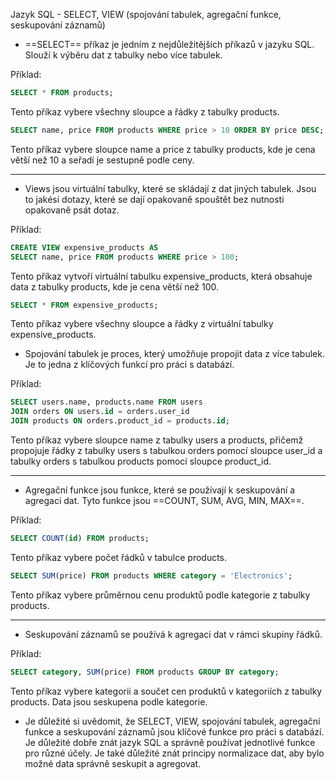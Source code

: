 Jazyk SQL - SELECT, VIEW (spojování tabulek, agregační funkce, seskupování záznamů)


- ==SELECT== příkaz je jedním z nejdůležitějších příkazů v jazyku SQL. Slouží k výběru dat z tabulky nebo více tabulek.


Příklad:
```sql
SELECT * FROM products;
```
Tento příkaz vybere všechny sloupce a řádky z tabulky products.

```sql
SELECT name, price FROM products WHERE price > 10 ORDER BY price DESC;
```
Tento příkaz vybere sloupce name a price z tabulky products, kde je cena větší než 10 a seřadí je sestupně podle ceny.

-----------------------------------------------------------------------

- Views jsou virtuální tabulky, které se skládají z dat jiných tabulek. Jsou to jakési dotazy, které se dají opakovaně spouštět bez nutnosti opakovaně psát dotaz.


Příklad:
```sql
CREATE VIEW expensive_products AS
SELECT name, price FROM products WHERE price > 100;
```
Tento příkaz vytvoří virtuální tabulku expensive_products, která obsahuje data z tabulky products, kde je cena větší než 100.

```sql
SELECT * FROM expensive_products;
```
Tento příkaz vybere všechny sloupce a řádky z virtuální tabulky expensive_products.


 - Spojování tabulek je proces, který umožňuje propojit data z více tabulek. Je to jedna z klíčových funkcí pro práci s databází.

Příklad:
```sql
SELECT users.name, products.name FROM users
JOIN orders ON users.id = orders.user_id
JOIN products ON orders.product_id = products.id;
```
Tento příkaz vybere sloupce name z tabulky users a products, přičemž propojuje řádky z tabulky users s tabulkou orders pomocí sloupce user_id a tabulky orders s tabulkou products pomocí sloupce product_id.

-----------------------------------------------------------------------

- Agregační funkce jsou funkce, které se používají k seskupování a agregaci dat. Tyto funkce jsou ==COUNT, SUM, AVG, MIN, MAX==.


Příklad:
```sql
SELECT COUNT(id) FROM products;
```
Tento příkaz vybere počet řádků v tabulce products.


```sql
SELECT SUM(price) FROM products WHERE category = 'Electronics';
```
Tento příkaz vybere průměrnou cenu produktů podle kategorie z tabulky products.

-----------------------------------------------------------------------

- Seskupování záznamů se používá k agregaci dat v rámci skupiny řádků.


Příklad:
```sql
SELECT category, SUM(price) FROM products GROUP BY category;
```
Tento příkaz vybere kategorii a součet cen produktů v kategoriích z tabulky products. Data jsou seskupena podle kategorie.


- Je důležité si uvědomit, že SELECT, VIEW, spojování tabulek, agregační funkce a seskupování záznamů jsou klíčové funkce pro práci s databází. Je důležité dobře znát jazyk SQL a správně používat jednotlivé funkce pro různé účely. Je také důležité znát principy normalizace dat, aby bylo možné data správně seskupit a agregovat.


